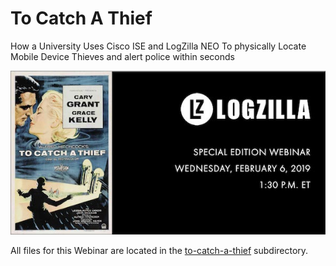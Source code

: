 # To Catch A Thief


How a University Uses Cisco ISE and LogZilla NEO To physically Locate Mobile Device Thieves and alert police within seconds

![](to-catch-a-thief/images/tcat-header.jpg)

All files for this Webinar are located in the [to-catch-a-thief](/to-catch-a-thief) subdirectory.

